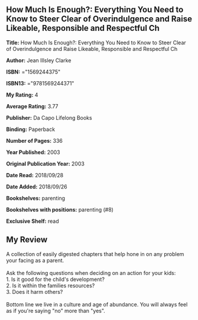 ## How Much Is Enough?: Everything You Need to Know to Steer Clear of Overindulgence and Raise Likeable, Responsible and Respectful Ch

**Title:** How Much Is Enough?: Everything You Need to Know to Steer Clear of Overindulgence and Raise Likeable, Responsible and Respectful Ch

**Author:** Jean Illsley Clarke

**ISBN:** ="1569244375"

**ISBN13:** ="9781569244371"

**My Rating:** 4

**Average Rating:** 3.77

**Publisher:** Da Capo Lifelong Books

**Binding:** Paperback

**Number of Pages:** 336

**Year Published:** 2003

**Original Publication Year:** 2003

**Date Read:** 2018/09/28

**Date Added:** 2018/09/26

**Bookshelves:** parenting

**Bookshelves with positions:** parenting (#8)

**Exclusive Shelf:** read


## My Review

A collection of easily digested chapters that help hone in on any problem your facing as a parent.<br/><br/>Ask the following questions when deciding on an action for your kids:<br/>1. Is it good for the child's development?<br/>2. Is it within the families resources?<br/>3. Does it harm others?<br/><br/>Bottom line we live in a culture and age of abundance. You will always feel as if you're saying "no" more than "yes".
